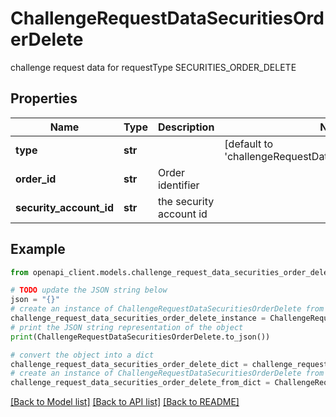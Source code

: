 # ChallengeRequestDataSecuritiesOrderDelete

challenge request data for requestType SECURITIES_ORDER_DELETE

## Properties

Name | Type | Description | Notes
------------ | ------------- | ------------- | -------------
**type** | **str** |  | [default to 'challengeRequestDataSecuritiesOrderDelete']
**order_id** | **str** | Order identifier | 
**security_account_id** | **str** | the security account id | 

## Example

```python
from openapi_client.models.challenge_request_data_securities_order_delete import ChallengeRequestDataSecuritiesOrderDelete

# TODO update the JSON string below
json = "{}"
# create an instance of ChallengeRequestDataSecuritiesOrderDelete from a JSON string
challenge_request_data_securities_order_delete_instance = ChallengeRequestDataSecuritiesOrderDelete.from_json(json)
# print the JSON string representation of the object
print(ChallengeRequestDataSecuritiesOrderDelete.to_json())

# convert the object into a dict
challenge_request_data_securities_order_delete_dict = challenge_request_data_securities_order_delete_instance.to_dict()
# create an instance of ChallengeRequestDataSecuritiesOrderDelete from a dict
challenge_request_data_securities_order_delete_from_dict = ChallengeRequestDataSecuritiesOrderDelete.from_dict(challenge_request_data_securities_order_delete_dict)
```
[[Back to Model list]](../README.md#documentation-for-models) [[Back to API list]](../README.md#documentation-for-api-endpoints) [[Back to README]](../README.md)



